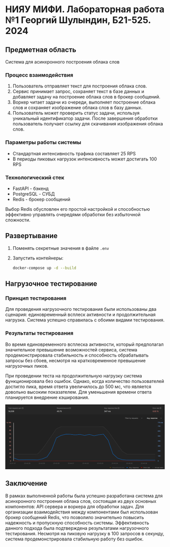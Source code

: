 # НИЯУ МИФИ. Лабораторная работа №1 Георгий Шулындин, Б21-525. 2024

## Предметная область

Система для асинхронного построения облака слов

### Процесс взаимодействия

1) Пользователь отправляет текст для построения облака слов.
2) Сервис принимает запрос, сохраняет текст в базе данных и добавляет задачу на построение облака слов в брокер сообщений.
3) Воркер читает задачи из очереди, выполняет построение облака слов и сохраняет изображение облака слов в базу данных.
4) Пользователь может проверить статус задачи, используя уникальный идентификатор задачи. После завершения обработки пользователь получает ссылку для скачивания изображения облака слов.

### Параметры работы системы

- Стандартная интенсивность трафика составляет 25 RPS
- В периоды пиковых нагрузок интенсивность может достигать 100 RPS

### Технологический стек

- FastAPI - бэкенд
- PostgreSQL - СУБД
- Redis - брокер сообщений

Выбор Redis обусловлен его простой настройкой и способностью эффективно управлять очередями обработки без избыточной сложности.

## Развертывание


1. Поменять секретные значения в файле `.env`

2. Запустить контейнеры:
   ```bash
   docker-compose up -d --build
   ```

## Нагрузочное тестирование

### Принцип тестирования

Для проведения нагрузочного тестирования были использованы два сценария: единовременный всплеск активности и продолжительная нагрузка. Система успешно справилась с обоими видами тестирования.

### Результаты тестирования

Во время единовременного всплеска активности, который предполагал значительное превышение возможностей сервиса, система продемонстрировала стабильность и способность обрабатывать запросы без сбоев, несмотря на кратковременное превышение нагрузочных пиков.

При проведении теста на продолжительную нагрузку система функционировала без ошибок. Однако, когда количество пользователей достигло пика, время ответа увеличилось до 500 мс, что является довольно высоким показателем. Для уменьшения времени ответа планируется внедрение кэширования.

![chart](assets/stress_test_peak.png)

## Заключение

В рамках выполненной работы была успешно разработана система для асинхронного построения облака слов, состоящая из двух основных компонентов: API сервера и воркера для обработки задач. Для организации взаимодействия между компонентами был использован брокер сообщений Redis, что позволило значительно повысить надежность и пропускную способность системы. Эффективность данного подхода была подтверждена результатами нагрузочного тестирования. Несмотря на пиковую нагрузку в 100 запросов в секунду, система продемонстрировала стабильную работу без ошибок.
